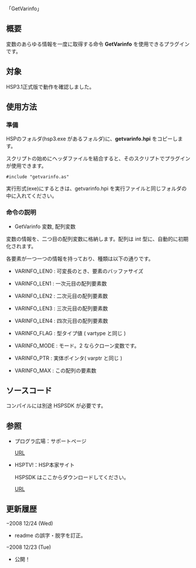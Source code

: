 

「GetVarinfo」


## 概要

変数のあらゆる情報を一度に取得する命令 **GetVarinfo** を使用できるプラグインです。



## 対象

HSP3.1正式版で動作を確認しました。



## 使用方法

### 準備

HSPのフォルダ(hsp3.exe があるフォルダ)に、**getvarinfo.hpi** をコピーします。


スクリプトの始めにヘッダファイルを結合すると、そのスクリプトでプラグインが使用できます。

```
#include "getvarinfo.as"

```


実行形式(exe)にするときは、getvarinfo.hpi を実行ファイルと同じフォルダの中に入れてください。



### 命令の説明

* GetVarinfo 変数, 配列変数



変数の情報を、二つ目の配列変数に格納します。配列は int 型に、自動的に初期化されます。


各要素が一つ一つの情報を持っており、種類は以下の通りです。



* VARINFO_LEN0 : 可変長のとき、要素のバッファサイズ

* VARINFO_LEN1 : 一次元目の配列要素数

* VARINFO_LEN2 : 二次元目の配列要素数

* VARINFO_LEN3 : 三次元目の配列要素数

* VARINFO_LEN4 : 四次元目の配列要素数

* VARINFO_FLAG : 型タイプ値 ( vartype と同じ )

* VARINFO_MODE : モード。2 ならクローン変数です。

* VARINFO_PTR  : 実体ポインタ( varptr と同じ )

* VARINFO_MAX  : この配列の要素数



## ソースコード

コンパイルには別途 HSPSDK が必要です。



## 参照

* プログラ広場：サポートページ

  [URL](http://prograpark.ninja-web.net/)



* HSPTV!：HSP本家サイト

  HSPSDK はここからダウンロードしてください。

  [URL](http://hsp.tv/)



## 更新履歴

−2008 12/24 (Wed)

* readme の誤字・脱字を訂正。



−2008 12/23 (Tue)

* 公開！

